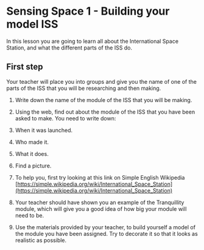 # Sensing Space 1 - Building your model ISS

In this lesson you are going to learn all about the International Space Station, and what the different parts of the ISS do.

## First step

Your teacher will place you into groups and give you the name of one of the parts of the ISS that you will be researching and then making.

1. Write down the name of the module of the ISS that you will be making.

2. Using the web, find out about the module of the ISS that you have been asked to make. You need to write down:
  1. When it was launched.
  2. Who made it.
  3. What it does.
  4. Find a picture.

3. To help you, first try looking at this link on Simple English Wikipedia [https://simple.wikipedia.org/wiki/International_Space_Station](https://simple.wikipedia.org/wiki/International_Space_Station)
  
4. Your teacher should have shown you an example of the Tranquillity module, which will give you a good idea of how big your module will need to be.
  
5. Use the materials provided by your teacher, to build yourself a model of the module you have been assigned. Try to decorate it so that it looks as realistic as possible.
